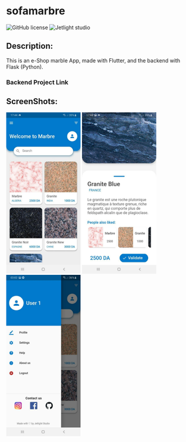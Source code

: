 # sofamarbre

![GitHub license](https://img.shields.io/github/license/Mohammed-Benotmane/Tower-Defense-Game.svg)
![Jetlight studio](https://img.shields.io/badge/Made%20by-Jetlight%20studio-blue.svg?color=082544)

## Description:

This is an e-Shop marble App, made with Flutter, and the backend with Flask (Python).

### Backend Project Link

## ScreenShots:

<img src="screenshots/list.jpg" width="200" />  <img src="screenshots/detail.jpg" width="200" /> <img src="screenshots/drawer.jpg" width="200" />

